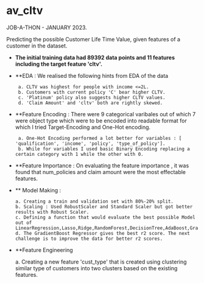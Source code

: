 # av_cltv

JOB-A-THON - JANUARY 2023.

Predicting the possible Customer Life Time Value, given features of a customer in the dataset.

* **The initial training data had 89392 data points and 11 features including the target feature 'cltv'.**
* **EDA : We realised the following hints from EDA of the data 
 
       a. CLTV was highest for people with income <=2L.
       b. Customers with current policy 'C' bear higher CLTV.
       c. 'Platinum' policy also suggests higher CLTV values.
       d. 'Claim Amount' and 'cltv' both are rightly skewed.
       
* **Feature Encoding : There were 9 categorical varibales out of which 7 were object type which were to be encoded into readable format for which I tried Target-Encoding and One-Hot encoding.

       a. One-Hot Encoding performed a lot better for variables : [ 'qualification', 'income', 'policy', 'type_of_policy']. 
       b. While for variables I used basic Binary Encoding replacing a certain category with 1 while the other with 0.

* **Feature Importance : On evaluating the feature importance , it was found that num_policies and claim amount were the most effectable features.
* ** Model Making : 

      a. Creating a train and validation set with 80%-20% split.
      b. Scaling : Used RobustScaler and Standard Scaler but got better results with Robust Scaler.
      c. Defining a function that would evaluate the best possible Model out of LinearRegression,Lasso,Ridge,RandomForest,DecisionTree,AdaBoost,GradientBoost,CatBoost.
      d. The GradientBoost Regressor gives the best r2 score. The next challenge is to improve the data for better r2 scores.
 
 * **Feature Engineering
 
    a. Creating a new feature 'cust_type' that is created using clustering similar type of customers into two clusters based on the existing features.

